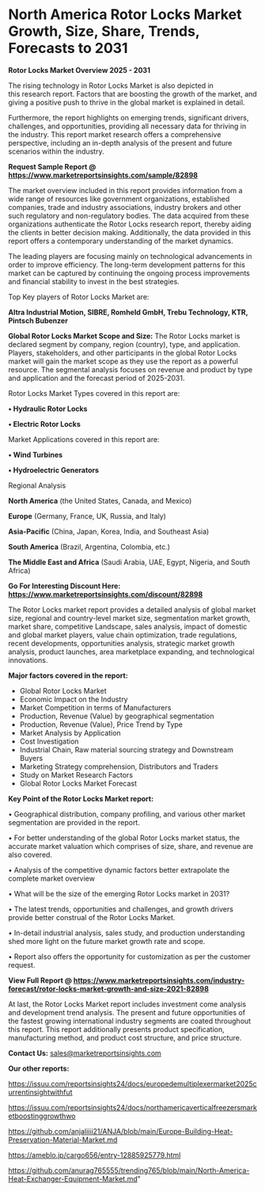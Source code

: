 # North America Rotor Locks Market Growth, Size, Share, Trends, Forecasts to 2031

<Strong> Rotor Locks Market Overview 2025 - 2031</strong>

The rising technology in Rotor Locks Market is also depicted in this research report. Factors that are boosting the growth of the market, and giving a positive push to thrive in the global market is explained in detail.

Furthermore, the report highlights on emerging trends, significant drivers, challenges, and opportunities, providing all necessary data for thriving in the industry. This report market research offers a comprehensive perspective, including an in-depth analysis of the present and future scenarios within the industry.

<strong>Request Sample Report @ <a href=https://www.marketreportsinsights.com/sample/82898>https://www.marketreportsinsights.com/sample/82898</a></strong>

The market overview included in this report provides information from a wide range of resources like government organizations, established companies, trade and industry associations, industry brokers and other such regulatory and non-regulatory bodies. The data acquired from these organizations authenticate the Rotor Locks research report, thereby aiding the clients in better decision making. Additionally, the data provided in this report offers a contemporary understanding of the market dynamics.

The leading players are focusing mainly on technological advancements in order to improve efficiency. The long-term development patterns for this market can be captured by continuing the ongoing process improvements and financial stability to invest in the best strategies.

Top Key players of Rotor Locks Market are:

<strong>Altra Industrial Motion, SIBRE, Romheld GmbH, Trebu Technology, KTR, Pintsch Bubenzer</strong>

<strong><b>Global Rotor Locks Market Scope and Size:</b></strong>
The Rotor Locks market is declared segment by company, region (country), type, and application. Players, stakeholders, and other participants in the global Rotor Locks market will gain the market scope as they use the report as a powerful resource. The segmental analysis focuses on revenue and product by type and application and the forecast period of 2025-2031.

Rotor Locks Market Types covered in this report are:

<strong>• Hydraulic Rotor Locks

• Electric Rotor Locks</strong>

Market Applications covered in this report are:

<strong>• Wind Turbines

• Hydroelectric Generators</strong> 

Regional Analysis

<strong>North America</strong> (the United States, Canada, and Mexico)

<strong>Europe</strong> (Germany, France, UK, Russia, and Italy)

<strong>Asia-Pacific</strong> (China, Japan, Korea, India, and Southeast Asia)

<strong>South America</strong> (Brazil, Argentina, Colombia, etc.)

<strong>The Middle East and Africa</strong> (Saudi Arabia, UAE, Egypt, Nigeria, and South Africa)

<strong>Go For Interesting Discount Here: <a href=https://www.marketreportsinsights.com/discount/82898>https://www.marketreportsinsights.com/discount/82898</a></strong>

The Rotor Locks market report provides a detailed analysis of global market size, regional and country-level market size, segmentation market growth, market share, competitive Landscape, sales analysis, impact of domestic and global market players, value chain optimization, trade regulations, recent developments, opportunities analysis, strategic market growth analysis, product launches, area marketplace expanding, and technological innovations.

<strong><b>Major factors covered in the report:</b></strong>
<ul>
  <li>Global Rotor Locks Market </li>
  <li>Economic Impact on the Industry</li>
  <li>Market Competition in terms of Manufacturers</li>
  <li>Production, Revenue (Value) by geographical segmentation</li>
  <li>Production, Revenue (Value), Price Trend by Type</li>
  <li>Market Analysis by Application</li>
  <li>Cost Investigation</li>
  <li>Industrial Chain, Raw material sourcing strategy and Downstream Buyers</li>
  <li>Marketing Strategy comprehension, Distributors and Traders</li>
  <li>Study on Market Research Factors</li>
  <li>Global Rotor Locks Market Forecast</li>
</ul>

<strong><b>Key Point of the Rotor Locks Market report:</b></strong>

• Geographical distribution, company profiling, and various other market segmentation are provided in the report.

• For better understanding of the global Rotor Locks market status, the accurate market valuation which comprises of size, share, and revenue are also covered.

• Analysis of the competitive dynamic factors better extrapolate the complete market overview

• What will be the size of the emerging Rotor Locks market in 2031?

• The latest trends, opportunities and challenges, and growth drivers provide better construal of the Rotor Locks Market.

• In-detail industrial analysis, sales study, and production understanding shed more light on the future market growth rate and scope.

• Report also offers the opportunity for customization as per the customer request.

<strong><b>View Full Report @ <a href=https://www.marketreportsinsights.com/industry-forecast/rotor-locks-market-growth-and-size-2021-82898>https://www.marketreportsinsights.com/industry-forecast/rotor-locks-market-growth-and-size-2021-82898</a></b></strong>


At last, the Rotor Locks Market report includes investment come analysis and development trend analysis. The present and future opportunities of the fastest growing international industry segments are coated throughout this report. This report additionally presents product specification, manufacturing method, and product cost structure, and price structure.

<strong>Contact Us:</strong>
sales@marketreportsinsights.com

<strong>Our other reports:</strong>

<a href=https://issuu.com/reportsinsights24/docs/europedemultiplexermarket2025currentinsightwithfut>https://issuu.com/reportsinsights24/docs/europedemultiplexermarket2025currentinsightwithfut</a>

<a href=https://issuu.com/reportsinsights24/docs/northamericaverticalfreezersmarketboostinggrowthwo>https://issuu.com/reportsinsights24/docs/northamericaverticalfreezersmarketboostinggrowthwo</a>

<a href=https://github.com/anjaliiii21/ANJA/blob/main/Europe-Building-Heat-Preservation-Material-Market.md>https://github.com/anjaliiii21/ANJA/blob/main/Europe-Building-Heat-Preservation-Material-Market.md</a>

<a href=https://ameblo.jp/cargo656/entry-12885925779.html>https://ameblo.jp/cargo656/entry-12885925779.html</a>

<a href=https://github.com/anurag765555/trending765/blob/main/North-America-Heat-Exchanger-Equipment-Market.md>https://github.com/anurag765555/trending765/blob/main/North-America-Heat-Exchanger-Equipment-Market.md</a>"
